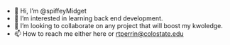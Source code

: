 - 👋 Hi, I’m @spiffeyMidget
- 👀 I’m interested in learning back end development.
- 💞️ I’m looking to collaborate on any project that will boost my kwoledge.
- 📫 How to reach me either here or rtperrin@colostate.edu

<!---
spiffeyMidget/spiffeyMidget is a ✨ special ✨ repository because its `README.md` (this file) appears on your GitHub profile.
You can click the Preview link to take a look at your changes.
--->

